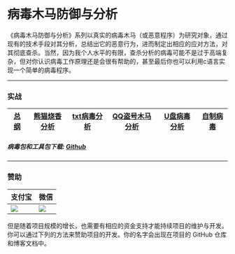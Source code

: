 # 病毒木马防御与分析

《病毒木马防御与分析》系列以真实的病毒木马（或恶意程序）为研究对象，通过现有的技术手段对其分析，总结出它的恶意行为，进而制定出相应的应对方法，对其彻底查杀。当然，因为我个人水平的有限，查杀分析的病毒可能不是过于高端复杂，但对你认识病毒工作原理还是会很有帮助的，甚至最后你也可以利用c语言实现一个简单的病毒程序。

------------

### 实战

| [总纲](https://github.com/CasterWx/Killing-Of-Actual-Combat/blob/master/README.md) | [熊猫烧香分析](https://github.com/CasterWx/Killing-Of-Actual-Combat/blob/master/XMSX.md) | [txt病毒分析](https://github.com/CasterWx/Killing-Of-Actual-Combat/blob/master/TXT.md) | [QQ盗号木马分析](https://github.com/CasterWx/Killing-Of-Actual-Combat/blob/master/QQDH.md) | [U盘病毒分析](https://github.com/CasterWx/Killing-Of-Actual-Combat/blob/master/UPan.md) | [自制病毒](https://github.com/CasterWx/Killing-Of-Actual-Combat/blob/master/ZBD.md) |
| --------- | --------- | --------- | --------- | --------- | --------- |

##### 病毒包和工具包下载: [Github](https://github.com/CasterWx/Killing-Of-Actual-Combat)

----------

### 赞助

| 支付宝 | 微信 |
| ------------ | ------------ |
| <img src="https://www.cnblogs.com/images/cnblogs_com/LexMoon/1246510/o_pay.png"/> |<img src="https://www.cnblogs.com/images/cnblogs_com/LexMoon/1246510/o_wx.png"/> |

但是随着项目规模的增长，也需要有相应的资金支持才能持续项目的维护与开发。你可以通过下列的方法来赞助项目的开发。你的名字会出现在项目的 GitHub 仓库和博客文档中。